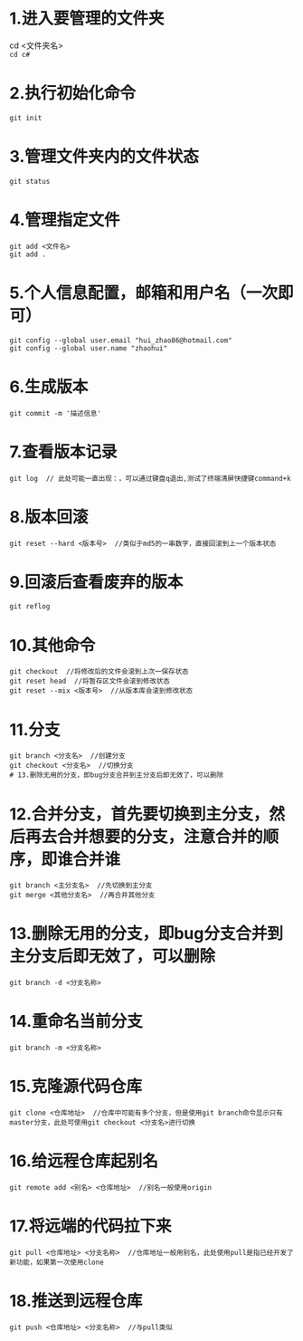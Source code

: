 # 1.进入要管理的文件夹  
cd <文件夹名>  
```cd c#```  
# 2.执行初始化命令  
```git init```  
# 3.管理文件夹内的文件状态  
```git status```  
# 4.管理指定文件  
```
git add <文件名>   
git add .
```  
# 5.个人信息配置，邮箱和用户名（一次即可）  
```  
git config --global user.email "hui_zhao86@hotmail.com"  
git config --global user.name "zhaohui"  
```  
# 6.生成版本  
```  
git commit -m '描述信息'  
```  
# 7.查看版本记录  
```  
git log  // 此处可能一直出现：，可以通过键盘q退出,测试了终端清屏快捷键command+k
```  
# 8.版本回滚  
```  
git reset --hard <版本号>  //类似于md5的一串数字，直接回滚到上一个版本状态  
```  
# 9.回滚后查看废弃的版本
```  
git reflog  
```  
# 10.其他命令  
```  
git checkout  //将修改后的文件会滚到上次一保存状态  
git reset head  //将暂存区文件会滚到修改状态  
git reset --mix <版本号>  //从版本库会滚到修改状态  
```  
# 11.分支  
```  
git branch <分支名>  //创建分支  
git checkout <分支名>  //切换分支
# 13.删除无用的分支，即bug分支合并到主分支后即无效了，可以删除
```  
# 12.合并分支，首先要切换到主分支，然后再去合并想要的分支，注意合并的顺序，即谁合并谁
```
git branch <主分支名>  //先切换到主分支
git merge <其他分支名>  //再合并其他分支
```
# 13.删除无用的分支，即bug分支合并到主分支后即无效了，可以删除
```
git branch -d <分支名称>  
```
# 14.重命名当前分支  
```  
git branch -m <分支名称>
```
# 15.克隆源代码仓库  
```  
git clone <仓库地址>  //仓库中可能有多个分支，但是使用git branch命令显示只有master分支，此处可使用git checkout <分支名>进行切换
```
# 16.给远程仓库起别名  
```  
git remote add <别名> <仓库地址>  //别名一般使用origin
```  
# 17.将远端的代码拉下来  
```  
git pull <仓库地址> <分支名称>  //仓库地址一般用别名，此处使用pull是指已经开发了新功能，如果第一次使用clone  
```
# 18.推送到远程仓库  
```  
git push <仓库地址> <分支名称>  //与pull类似
```  
